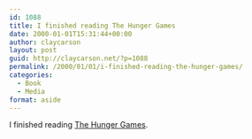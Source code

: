 ```yaml
---
id: 1088
title: I finished reading The Hunger Games
date: 2000-01-01T15:31:44+00:00
author: claycarson
layout: post
guid: http://claycarson.net/?p=1088
permalink: /2000/01/01/i-finished-reading-the-hunger-games/
categories:
  - Book
  - Media
format: aside
---
```

I finished reading [The Hunger Games](http://amazon.com/exec/obidos/ASIN/0439023483/claycarson0c-20).<!--more-->